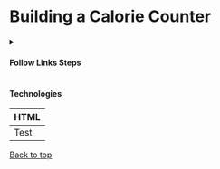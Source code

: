 
<a id=top></a>

# Building a Calorie Counter

<details>
      <summary>
        <h4>Follow Links Steps</h4>
      </summary>
       
<table>
  <thead>
    <tr>
              <th>
                <a href="https://github.com/AndriiKot/JS__Validation_by_Building_a_Calorie_Counter__freeCodeCamp/tree/main/steps/__000__TITLE__" target="_self">Step 0</a>
              </th>
          <th>
              <a href="https://github.com/AndriiKot/JS__Validation_by_Building_a_Calorie_Counter__freeCodeCamp/tree/main/steps/__001__Step___" target="_self">Step 1</a>
            </th><th>
              <a href="https://github.com/AndriiKot/JS__Validation_by_Building_a_Calorie_Counter__freeCodeCamp/tree/main/steps/__002__Step___" target="_self">Step 2</a>
            </th><th>
              <a href="https://github.com/AndriiKot/JS__Validation_by_Building_a_Calorie_Counter__freeCodeCamp/tree/main/steps/__003__Step___" target="_self">Step 3</a>
            </th><th>
              <a href="https://github.com/AndriiKot/JS__Validation_by_Building_a_Calorie_Counter__freeCodeCamp/tree/main/steps/__004__Step___" target="_self">Step 4</a>
            </th><tr>
              <th>
                <a href="https://github.com/AndriiKot/JS__Validation_by_Building_a_Calorie_Counter__freeCodeCamp/tree/main/steps/__005__Step___" target="_self">Step 5</a>
              </th>
          <th>
              <a href="https://github.com/AndriiKot/JS__Validation_by_Building_a_Calorie_Counter__freeCodeCamp/tree/main/steps/__006__Step___" target="_self">Step 6</a>
            </th><th>
              <a href="https://github.com/AndriiKot/JS__Validation_by_Building_a_Calorie_Counter__freeCodeCamp/tree/main/steps/__007__Step___" target="_self">Step 7</a>
            </th><th>
              <a href="https://github.com/AndriiKot/JS__Validation_by_Building_a_Calorie_Counter__freeCodeCamp/tree/main/steps/__008__Step___" target="_self">Step 8</a>
            </th><th>
              <a href="https://github.com/AndriiKot/JS__Validation_by_Building_a_Calorie_Counter__freeCodeCamp/tree/main/steps/__009__Step___" target="_self">Step 9</a>
            </th><tr>
              <th>
                <a href="https://github.com/AndriiKot/JS__Validation_by_Building_a_Calorie_Counter__freeCodeCamp/tree/main/steps/__00__title_" target="_self">Step 10</a>
              </th>
          <th>
              <a href="https://github.com/AndriiKot/JS__Validation_by_Building_a_Calorie_Counter__freeCodeCamp/tree/main/steps/__010__Step___" target="_self">Step 11</a>
            </th><th>
              <a href="https://github.com/AndriiKot/JS__Validation_by_Building_a_Calorie_Counter__freeCodeCamp/tree/main/steps/__011__Step___" target="_self">Step 12</a>
            </th><th>
              <a href="https://github.com/AndriiKot/JS__Validation_by_Building_a_Calorie_Counter__freeCodeCamp/tree/main/steps/__012__Step___" target="_self">Step 13</a>
            </th><th>
              <a href="https://github.com/AndriiKot/JS__Validation_by_Building_a_Calorie_Counter__freeCodeCamp/tree/main/steps/__013__Step___" target="_self">Step 14</a>
            </th><tr>
              <th>
                <a href="https://github.com/AndriiKot/JS__Validation_by_Building_a_Calorie_Counter__freeCodeCamp/tree/main/steps/__014__Step___" target="_self">Step 15</a>
              </th>
          <th>
              <a href="https://github.com/AndriiKot/JS__Validation_by_Building_a_Calorie_Counter__freeCodeCamp/tree/main/steps/__015__Step___" target="_self">Step 16</a>
            </th><th>
              <a href="https://github.com/AndriiKot/JS__Validation_by_Building_a_Calorie_Counter__freeCodeCamp/tree/main/steps/__016__Step___" target="_self">Step 17</a>
            </th><th>
              <a href="https://github.com/AndriiKot/JS__Validation_by_Building_a_Calorie_Counter__freeCodeCamp/tree/main/steps/__017__Step___" target="_self">Step 18</a>
            </th><th>
              <a href="https://github.com/AndriiKot/JS__Validation_by_Building_a_Calorie_Counter__freeCodeCamp/tree/main/steps/__018__Step___" target="_self">Step 19</a>
            </th><tr>
              <th>
                <a href="https://github.com/AndriiKot/JS__Validation_by_Building_a_Calorie_Counter__freeCodeCamp/tree/main/steps/__019__Step___" target="_self">Step 20</a>
              </th>
          <th>
              <a href="https://github.com/AndriiKot/JS__Validation_by_Building_a_Calorie_Counter__freeCodeCamp/tree/main/steps/__01__step__" target="_self">Step 21</a>
            </th><th>
              <a href="https://github.com/AndriiKot/JS__Validation_by_Building_a_Calorie_Counter__freeCodeCamp/tree/main/steps/__020__Step___" target="_self">Step 22</a>
            </th><th>
              <a href="https://github.com/AndriiKot/JS__Validation_by_Building_a_Calorie_Counter__freeCodeCamp/tree/main/steps/__021__Step___" target="_self">Step 23</a>
            </th><th>
              <a href="https://github.com/AndriiKot/JS__Validation_by_Building_a_Calorie_Counter__freeCodeCamp/tree/main/steps/__022__Step___" target="_self">Step 24</a>
            </th><tr>
              <th>
                <a href="https://github.com/AndriiKot/JS__Validation_by_Building_a_Calorie_Counter__freeCodeCamp/tree/main/steps/__023__Step___" target="_self">Step 25</a>
              </th>
          <th>
              <a href="https://github.com/AndriiKot/JS__Validation_by_Building_a_Calorie_Counter__freeCodeCamp/tree/main/steps/__024__Step___" target="_self">Step 26</a>
            </th><th>
              <a href="https://github.com/AndriiKot/JS__Validation_by_Building_a_Calorie_Counter__freeCodeCamp/tree/main/steps/__025__Step___" target="_self">Step 27</a>
            </th><th>
              <a href="https://github.com/AndriiKot/JS__Validation_by_Building_a_Calorie_Counter__freeCodeCamp/tree/main/steps/__026__Step___" target="_self">Step 28</a>
            </th><th>
              <a href="https://github.com/AndriiKot/JS__Validation_by_Building_a_Calorie_Counter__freeCodeCamp/tree/main/steps/__027__Step___" target="_self">Step 29</a>
            </th><tr>
              <th>
                <a href="https://github.com/AndriiKot/JS__Validation_by_Building_a_Calorie_Counter__freeCodeCamp/tree/main/steps/__028__Step___" target="_self">Step 30</a>
              </th>
          <th>
              <a href="https://github.com/AndriiKot/JS__Validation_by_Building_a_Calorie_Counter__freeCodeCamp/tree/main/steps/__029__Step___" target="_self">Step 31</a>
            </th><th>
              <a href="https://github.com/AndriiKot/JS__Validation_by_Building_a_Calorie_Counter__freeCodeCamp/tree/main/steps/__030__Step___" target="_self">Step 32</a>
            </th><th>
              <a href="https://github.com/AndriiKot/JS__Validation_by_Building_a_Calorie_Counter__freeCodeCamp/tree/main/steps/__031__Step___" target="_self">Step 33</a>
            </th><th>
              <a href="https://github.com/AndriiKot/JS__Validation_by_Building_a_Calorie_Counter__freeCodeCamp/tree/main/steps/__032__Step___" target="_self">Step 34</a>
            </th><tr>
              <th>
                <a href="https://github.com/AndriiKot/JS__Validation_by_Building_a_Calorie_Counter__freeCodeCamp/tree/main/steps/__033__Step___" target="_self">Step 35</a>
              </th>
          <th>
              <a href="https://github.com/AndriiKot/JS__Validation_by_Building_a_Calorie_Counter__freeCodeCamp/tree/main/steps/__034__Step___" target="_self">Step 36</a>
            </th><th>
              <a href="https://github.com/AndriiKot/JS__Validation_by_Building_a_Calorie_Counter__freeCodeCamp/tree/main/steps/__035__Step___" target="_self">Step 37</a>
            </th><th>
              <a href="https://github.com/AndriiKot/JS__Validation_by_Building_a_Calorie_Counter__freeCodeCamp/tree/main/steps/__036__Step___" target="_self">Step 38</a>
            </th><th>
              <a href="https://github.com/AndriiKot/JS__Validation_by_Building_a_Calorie_Counter__freeCodeCamp/tree/main/steps/__037__Step___" target="_self">Step 39</a>
            </th><tr>
              <th>
                <a href="https://github.com/AndriiKot/JS__Validation_by_Building_a_Calorie_Counter__freeCodeCamp/tree/main/steps/__038__Step___" target="_self">Step 40</a>
              </th>
          <th>
              <a href="https://github.com/AndriiKot/JS__Validation_by_Building_a_Calorie_Counter__freeCodeCamp/tree/main/steps/__039__Step___" target="_self">Step 41</a>
            </th><th>
              <a href="https://github.com/AndriiKot/JS__Validation_by_Building_a_Calorie_Counter__freeCodeCamp/tree/main/steps/__040__Step___" target="_self">Step 42</a>
            </th><th>
              <a href="https://github.com/AndriiKot/JS__Validation_by_Building_a_Calorie_Counter__freeCodeCamp/tree/main/steps/__041__Step___" target="_self">Step 43</a>
            </th><th>
              <a href="https://github.com/AndriiKot/JS__Validation_by_Building_a_Calorie_Counter__freeCodeCamp/tree/main/steps/__042__Step___" target="_self">Step 44</a>
            </th><tr>
              <th>
                <a href="https://github.com/AndriiKot/JS__Validation_by_Building_a_Calorie_Counter__freeCodeCamp/tree/main/steps/__043__Step___" target="_self">Step 45</a>
              </th>
          <th>
              <a href="https://github.com/AndriiKot/JS__Validation_by_Building_a_Calorie_Counter__freeCodeCamp/tree/main/steps/__044__Step___" target="_self">Step 46</a>
            </th><th>
              <a href="https://github.com/AndriiKot/JS__Validation_by_Building_a_Calorie_Counter__freeCodeCamp/tree/main/steps/__045__Step___" target="_self">Step 47</a>
            </th><th>
              <a href="https://github.com/AndriiKot/JS__Validation_by_Building_a_Calorie_Counter__freeCodeCamp/tree/main/steps/__046__Step___" target="_self">Step 48</a>
            </th><th>
              <a href="https://github.com/AndriiKot/JS__Validation_by_Building_a_Calorie_Counter__freeCodeCamp/tree/main/steps/__047__Step___" target="_self">Step 49</a>
            </th><tr>
              <th>
                <a href="https://github.com/AndriiKot/JS__Validation_by_Building_a_Calorie_Counter__freeCodeCamp/tree/main/steps/__048__Step___" target="_self">Step 50</a>
              </th>
          <th>
              <a href="https://github.com/AndriiKot/JS__Validation_by_Building_a_Calorie_Counter__freeCodeCamp/tree/main/steps/__049__Step___" target="_self">Step 51</a>
            </th><th>
              <a href="https://github.com/AndriiKot/JS__Validation_by_Building_a_Calorie_Counter__freeCodeCamp/tree/main/steps/__050__Step___" target="_self">Step 52</a>
            </th><th>
              <a href="https://github.com/AndriiKot/JS__Validation_by_Building_a_Calorie_Counter__freeCodeCamp/tree/main/steps/__051__Step___" target="_self">Step 53</a>
            </th><th>
              <a href="https://github.com/AndriiKot/JS__Validation_by_Building_a_Calorie_Counter__freeCodeCamp/tree/main/steps/__052__Step___" target="_self">Step 54</a>
            </th><tr>
              <th>
                <a href="https://github.com/AndriiKot/JS__Validation_by_Building_a_Calorie_Counter__freeCodeCamp/tree/main/steps/__053__Step___" target="_self">Step 55</a>
              </th>
          <th>
              <a href="https://github.com/AndriiKot/JS__Validation_by_Building_a_Calorie_Counter__freeCodeCamp/tree/main/steps/__054__Step___" target="_self">Step 56</a>
            </th><th>
              <a href="https://github.com/AndriiKot/JS__Validation_by_Building_a_Calorie_Counter__freeCodeCamp/tree/main/steps/__055__Step___" target="_self">Step 57</a>
            </th><th>
              <a href="https://github.com/AndriiKot/JS__Validation_by_Building_a_Calorie_Counter__freeCodeCamp/tree/main/steps/__056__Step___" target="_self">Step 58</a>
            </th><th>
              <a href="https://github.com/AndriiKot/JS__Validation_by_Building_a_Calorie_Counter__freeCodeCamp/tree/main/steps/__057__Step___" target="_self">Step 59</a>
            </th><tr>
              <th>
                <a href="https://github.com/AndriiKot/JS__Validation_by_Building_a_Calorie_Counter__freeCodeCamp/tree/main/steps/__058__Step___" target="_self">Step 60</a>
              </th>
          <th>
              <a href="https://github.com/AndriiKot/JS__Validation_by_Building_a_Calorie_Counter__freeCodeCamp/tree/main/steps/__059__Step___" target="_self">Step 61</a>
            </th><th>
              <a href="https://github.com/AndriiKot/JS__Validation_by_Building_a_Calorie_Counter__freeCodeCamp/tree/main/steps/__060__Step___" target="_self">Step 62</a>
            </th><th>
              <a href="https://github.com/AndriiKot/JS__Validation_by_Building_a_Calorie_Counter__freeCodeCamp/tree/main/steps/__061__Step___" target="_self">Step 63</a>
            </th><th>
              <a href="https://github.com/AndriiKot/JS__Validation_by_Building_a_Calorie_Counter__freeCodeCamp/tree/main/steps/__062__Step___" target="_self">Step 64</a>
            </th><tr>
              <th>
                <a href="https://github.com/AndriiKot/JS__Validation_by_Building_a_Calorie_Counter__freeCodeCamp/tree/main/steps/__063__Step___" target="_self">Step 65</a>
              </th>
          <th>
              <a href="https://github.com/AndriiKot/JS__Validation_by_Building_a_Calorie_Counter__freeCodeCamp/tree/main/steps/__064__Step___" target="_self">Step 66</a>
            </th><th>
              <a href="https://github.com/AndriiKot/JS__Validation_by_Building_a_Calorie_Counter__freeCodeCamp/tree/main/steps/__065__Step___" target="_self">Step 67</a>
            </th><th>
              <a href="https://github.com/AndriiKot/JS__Validation_by_Building_a_Calorie_Counter__freeCodeCamp/tree/main/steps/__066__Step___" target="_self">Step 68</a>
            </th><th>
              <a href="https://github.com/AndriiKot/JS__Validation_by_Building_a_Calorie_Counter__freeCodeCamp/tree/main/steps/__067__Step___" target="_self">Step 69</a>
            </th><tr>
              <th>
                <a href="https://github.com/AndriiKot/JS__Validation_by_Building_a_Calorie_Counter__freeCodeCamp/tree/main/steps/__068__Step___" target="_self">Step 70</a>
              </th>
          <th>
              <a href="https://github.com/AndriiKot/JS__Validation_by_Building_a_Calorie_Counter__freeCodeCamp/tree/main/steps/__069__Step___" target="_self">Step 71</a>
            </th><th>
              <a href="https://github.com/AndriiKot/JS__Validation_by_Building_a_Calorie_Counter__freeCodeCamp/tree/main/steps/__070__Step___" target="_self">Step 72</a>
            </th><th>
              <a href="https://github.com/AndriiKot/JS__Validation_by_Building_a_Calorie_Counter__freeCodeCamp/tree/main/steps/__071__Step___" target="_self">Step 73</a>
            </th><th>
              <a href="https://github.com/AndriiKot/JS__Validation_by_Building_a_Calorie_Counter__freeCodeCamp/tree/main/steps/__072__Step___" target="_self">Step 74</a>
            </th><tr>
              <th>
                <a href="https://github.com/AndriiKot/JS__Validation_by_Building_a_Calorie_Counter__freeCodeCamp/tree/main/steps/__073__Step___" target="_self">Step 75</a>
              </th>
          <th>
              <a href="https://github.com/AndriiKot/JS__Validation_by_Building_a_Calorie_Counter__freeCodeCamp/tree/main/steps/__074__Step___" target="_self">Step 76</a>
            </th><th>
              <a href="https://github.com/AndriiKot/JS__Validation_by_Building_a_Calorie_Counter__freeCodeCamp/tree/main/steps/__075__Step___" target="_self">Step 77</a>
            </th><th>
              <a href="https://github.com/AndriiKot/JS__Validation_by_Building_a_Calorie_Counter__freeCodeCamp/tree/main/steps/__076__Step___" target="_self">Step 78</a>
            </th><th>
              <a href="https://github.com/AndriiKot/JS__Validation_by_Building_a_Calorie_Counter__freeCodeCamp/tree/main/steps/__077__Step___" target="_self">Step 79</a>
            </th><tr>
              <th>
                <a href="https://github.com/AndriiKot/JS__Validation_by_Building_a_Calorie_Counter__freeCodeCamp/tree/main/steps/__078__Step___" target="_self">Step 80</a>
              </th>
          <th>
              <a href="https://github.com/AndriiKot/JS__Validation_by_Building_a_Calorie_Counter__freeCodeCamp/tree/main/steps/__079__Step___" target="_self">Step 81</a>
            </th><th>
              <a href="https://github.com/AndriiKot/JS__Validation_by_Building_a_Calorie_Counter__freeCodeCamp/tree/main/steps/__080__Step___" target="_self">Step 82</a>
            </th><th>
              <a href="https://github.com/AndriiKot/JS__Validation_by_Building_a_Calorie_Counter__freeCodeCamp/tree/main/steps/__081__Step___" target="_self">Step 83</a>
            </th><th>
              <a href="https://github.com/AndriiKot/JS__Validation_by_Building_a_Calorie_Counter__freeCodeCamp/tree/main/steps/__082__Step___" target="_self">Step 84</a>
            </th><tr>
              <th>
                <a href="https://github.com/AndriiKot/JS__Validation_by_Building_a_Calorie_Counter__freeCodeCamp/tree/main/steps/__083__Step___" target="_self">Step 85</a>
              </th>
          <th>
              <a href="https://github.com/AndriiKot/JS__Validation_by_Building_a_Calorie_Counter__freeCodeCamp/tree/main/steps/__084__Step___" target="_self">Step 86</a>
            </th><th>
              <a href="https://github.com/AndriiKot/JS__Validation_by_Building_a_Calorie_Counter__freeCodeCamp/tree/main/steps/__085__Step___" target="_self">Step 87</a>
            </th><th>
              <a href="https://github.com/AndriiKot/JS__Validation_by_Building_a_Calorie_Counter__freeCodeCamp/tree/main/steps/__086__Step___" target="_self">Step 88</a>
            </th><th>
              <a href="https://github.com/AndriiKot/JS__Validation_by_Building_a_Calorie_Counter__freeCodeCamp/tree/main/steps/__087__Step___" target="_self">Step 89</a>
            </th><tr>
              <th>
                <a href="https://github.com/AndriiKot/JS__Validation_by_Building_a_Calorie_Counter__freeCodeCamp/tree/main/steps/__088__Step___" target="_self">Step 90</a>
              </th>
          <th>
              <a href="https://github.com/AndriiKot/JS__Validation_by_Building_a_Calorie_Counter__freeCodeCamp/tree/main/steps/__089__Step___" target="_self">Step 91</a>
            </th><th>
              <a href="https://github.com/AndriiKot/JS__Validation_by_Building_a_Calorie_Counter__freeCodeCamp/tree/main/steps/__090__Step___" target="_self">Step 92</a>
            </th><th>
              <a href="https://github.com/AndriiKot/JS__Validation_by_Building_a_Calorie_Counter__freeCodeCamp/tree/main/steps/__091__Step___" target="_self">Step 93</a>
            </th><th>
              <a href="https://github.com/AndriiKot/JS__Validation_by_Building_a_Calorie_Counter__freeCodeCamp/tree/main/steps/__092__Step___" target="_self">Step 94</a>
            </th><tr>
              <th>
                <a href="https://github.com/AndriiKot/JS__Validation_by_Building_a_Calorie_Counter__freeCodeCamp/tree/main/steps/__093__Step___" target="_self">Step 95</a>
              </th>
          <th>
              <a href="https://github.com/AndriiKot/JS__Validation_by_Building_a_Calorie_Counter__freeCodeCamp/tree/main/steps/__094__Step___" target="_self">Step 96</a>
            </th><th>
              <a href="https://github.com/AndriiKot/JS__Validation_by_Building_a_Calorie_Counter__freeCodeCamp/tree/main/steps/__095__Step___" target="_self">Step 97</a>
            </th><th>
              <a href="https://github.com/AndriiKot/JS__Validation_by_Building_a_Calorie_Counter__freeCodeCamp/tree/main/steps/__096__Step___" target="_self">Step 98</a>
            </th><th>
              <a href="https://github.com/AndriiKot/JS__Validation_by_Building_a_Calorie_Counter__freeCodeCamp/tree/main/steps/__097__Step___" target="_self">Step 99</a>
            </th><tr>
              <th>
                <a href="https://github.com/AndriiKot/JS__Validation_by_Building_a_Calorie_Counter__freeCodeCamp/tree/main/steps/__098__Step___" target="_self">Step 100</a>
              </th>
          <th>
              <a href="https://github.com/AndriiKot/JS__Validation_by_Building_a_Calorie_Counter__freeCodeCamp/tree/main/steps/__099__Step___" target="_self">Step 101</a>
            </th><th>
              <a href="https://github.com/AndriiKot/JS__Validation_by_Building_a_Calorie_Counter__freeCodeCamp/tree/main/steps/__100__Step___" target="_self">Step 102</a>
            </th><th>
              <a href="https://github.com/AndriiKot/JS__Validation_by_Building_a_Calorie_Counter__freeCodeCamp/tree/main/steps/__101__Step___" target="_self">Step 103</a>
            </th><th>
              <a href="https://github.com/AndriiKot/JS__Validation_by_Building_a_Calorie_Counter__freeCodeCamp/tree/main/steps/__102__Step___" target="_self">Step 104</a>
            </th><tr>
              <th>
                <a href="https://github.com/AndriiKot/JS__Validation_by_Building_a_Calorie_Counter__freeCodeCamp/tree/main/steps/__103__Step___" target="_self">Step 105</a>
              </th>
          <th>
              <a href="https://github.com/AndriiKot/JS__Validation_by_Building_a_Calorie_Counter__freeCodeCamp/tree/main/steps/__104__Step___" target="_self">Step 106</a>
            </th><th>
              <a href="https://github.com/AndriiKot/JS__Validation_by_Building_a_Calorie_Counter__freeCodeCamp/tree/main/steps/__105__Step___" target="_self">Step 107</a>
            </th><th>
              <a href="https://github.com/AndriiKot/JS__Validation_by_Building_a_Calorie_Counter__freeCodeCamp/tree/main/steps/__106__Step___" target="_self">Step 108</a>
            </th><th>
              <a href="https://github.com/AndriiKot/JS__Validation_by_Building_a_Calorie_Counter__freeCodeCamp/tree/main/steps/__107__Step___" target="_self">Step 109</a>
            </th><tr>
              <th>
                <a href="https://github.com/AndriiKot/JS__Validation_by_Building_a_Calorie_Counter__freeCodeCamp/tree/main/steps/__108__Step___" target="_self">Step 110</a>
              </th>
          <th>
              <a href="https://github.com/AndriiKot/JS__Validation_by_Building_a_Calorie_Counter__freeCodeCamp/tree/main/steps/__109__Step___" target="_self">Step 111</a>
            </th><th>
              <a href="https://github.com/AndriiKot/JS__Validation_by_Building_a_Calorie_Counter__freeCodeCamp/tree/main/steps/__110__Step___" target="_self">Step 112</a>
            </th><th>
              <a href="https://github.com/AndriiKot/JS__Validation_by_Building_a_Calorie_Counter__freeCodeCamp/tree/main/steps/__111__Step___" target="_self">Step 113</a>
            </th><th>
              <a href="https://github.com/AndriiKot/JS__Validation_by_Building_a_Calorie_Counter__freeCodeCamp/tree/main/steps/__112__Step___" target="_self">Step 114</a>
            </th><tr>
              <th>
                <a href="https://github.com/AndriiKot/JS__Validation_by_Building_a_Calorie_Counter__freeCodeCamp/tree/main/steps/__113__Step___" target="_self">Step 115</a>
              </th>
          <th>
              <a href="https://github.com/AndriiKot/JS__Validation_by_Building_a_Calorie_Counter__freeCodeCamp/tree/main/steps/__114__Step___" target="_self">Step 116</a>
            </th><th>
              <a href="https://github.com/AndriiKot/JS__Validation_by_Building_a_Calorie_Counter__freeCodeCamp/tree/main/steps/__115__Step___" target="_self">Step 117</a>
            </th><th>
              <a href="https://github.com/AndriiKot/JS__Validation_by_Building_a_Calorie_Counter__freeCodeCamp/tree/main/steps/__116__Step___" target="_self">Step 118</a>
            </th><th>
              <a href="https://github.com/AndriiKot/JS__Validation_by_Building_a_Calorie_Counter__freeCodeCamp/tree/main/steps/__117__Step___" target="_self">Step 119</a>
            </th><tr>
              <th>
                <a href="https://github.com/AndriiKot/JS__Validation_by_Building_a_Calorie_Counter__freeCodeCamp/tree/main/steps/__118__Step___" target="_self">Step 120</a>
              </th>
          <th>
              <a href="https://github.com/AndriiKot/JS__Validation_by_Building_a_Calorie_Counter__freeCodeCamp/tree/main/steps/__119__Step___" target="_self">Step 121</a>
            </th><th>
              <a href="https://github.com/AndriiKot/JS__Validation_by_Building_a_Calorie_Counter__freeCodeCamp/tree/main/steps/__120__Step___" target="_self">Step 122</a>
            </th><th>
              <a href="https://github.com/AndriiKot/JS__Validation_by_Building_a_Calorie_Counter__freeCodeCamp/tree/main/steps/__121__Step___" target="_self">Step 123</a>
            </th><th>
              <a href="https://github.com/AndriiKot/JS__Validation_by_Building_a_Calorie_Counter__freeCodeCamp/tree/main/steps/__122__Step___" target="_self">Step 124</a>
            </th><tr>
              <th>
                <a href="https://github.com/AndriiKot/JS__Validation_by_Building_a_Calorie_Counter__freeCodeCamp/tree/main/steps/__123__Step___" target="_self">Step 125</a>
              </th>
          <th>
              <a href="https://github.com/AndriiKot/JS__Validation_by_Building_a_Calorie_Counter__freeCodeCamp/tree/main/steps/__124__Step___" target="_self">Step 126</a>
            </th><th>
              <a href="https://github.com/AndriiKot/JS__Validation_by_Building_a_Calorie_Counter__freeCodeCamp/tree/main/steps/__125__Step___" target="_self">Step 127</a>
            </th><th>
              <a href="https://github.com/AndriiKot/JS__Validation_by_Building_a_Calorie_Counter__freeCodeCamp/tree/main/steps/__126__Step___" target="_self">Step 128</a>
            </th><th>
              <a href="https://github.com/AndriiKot/JS__Validation_by_Building_a_Calorie_Counter__freeCodeCamp/tree/main/steps/__127__Step___" target="_self">Step 129</a>
            </th><tr>
              <th>
                <a href="https://github.com/AndriiKot/JS__Validation_by_Building_a_Calorie_Counter__freeCodeCamp/tree/main/steps/__128__Step___" target="_self">Step 130</a>
              </th>
          <th>
              <a href="https://github.com/AndriiKot/JS__Validation_by_Building_a_Calorie_Counter__freeCodeCamp/tree/main/steps/__129__Step___" target="_self">Step 131</a>
            </th><th>
              <a href="https://github.com/AndriiKot/JS__Validation_by_Building_a_Calorie_Counter__freeCodeCamp/tree/main/steps/__130__Step___" target="_self">Step 132</a>
            </th><th>
              <a href="https://github.com/AndriiKot/JS__Validation_by_Building_a_Calorie_Counter__freeCodeCamp/tree/main/steps/__131__Step___" target="_self">Step 133</a>
            </th><th>
              <a href="https://github.com/AndriiKot/JS__Validation_by_Building_a_Calorie_Counter__freeCodeCamp/tree/main/steps/__132__Step___" target="_self">Step 134</a>
            </th><tr>
              <th>
                <a href="https://github.com/AndriiKot/JS__Validation_by_Building_a_Calorie_Counter__freeCodeCamp/tree/main/steps/__133__Step___" target="_self">Step 135</a>
              </th>
          <th>
              <a href="https://github.com/AndriiKot/JS__Validation_by_Building_a_Calorie_Counter__freeCodeCamp/tree/main/steps/__134__Step___" target="_self">Step 136</a>
            </th><th>
              <a href="https://github.com/AndriiKot/JS__Validation_by_Building_a_Calorie_Counter__freeCodeCamp/tree/main/steps/__135__Step___" target="_self">Step 137</a>
            </th><th>
              <a href="https://github.com/AndriiKot/JS__Validation_by_Building_a_Calorie_Counter__freeCodeCamp/tree/main/steps/__136__Step___" target="_self">Step 138</a>
            </th><th>
              <a href="https://github.com/AndriiKot/JS__Validation_by_Building_a_Calorie_Counter__freeCodeCamp/tree/main/steps/__137__Step___" target="_self">Step 139</a>
            </th><tr>
              <th>
                <a href="https://github.com/AndriiKot/JS__Validation_by_Building_a_Calorie_Counter__freeCodeCamp/tree/main/steps/__138__Step___" target="_self">Step 140</a>
              </th>
          <th>
              <a href="https://github.com/AndriiKot/JS__Validation_by_Building_a_Calorie_Counter__freeCodeCamp/tree/main/steps/__139__Step___" target="_self">Step 141</a>
            </th><th>
              <a href="https://github.com/AndriiKot/JS__Validation_by_Building_a_Calorie_Counter__freeCodeCamp/tree/main/steps/__140__Step___" target="_self">Step 142</a>
            </th><th>
              <a href="https://github.com/AndriiKot/JS__Validation_by_Building_a_Calorie_Counter__freeCodeCamp/tree/main/steps/__141__Step___" target="_self">Step 143</a>
            </th><th>
              <a href="https://github.com/AndriiKot/JS__Validation_by_Building_a_Calorie_Counter__freeCodeCamp/tree/main/steps/__142__Step___" target="_self">Step 144</a>
            </th><tr>
              <th>
                <a href="https://github.com/AndriiKot/JS__Validation_by_Building_a_Calorie_Counter__freeCodeCamp/tree/main/steps/__143__Step___" target="_self">Step 145</a>
              </th>
          <th>
              <a href="https://github.com/AndriiKot/JS__Validation_by_Building_a_Calorie_Counter__freeCodeCamp/tree/main/steps/__144__Step___" target="_self">Step 146</a>
            </th><th>
              <a href="https://github.com/AndriiKot/JS__Validation_by_Building_a_Calorie_Counter__freeCodeCamp/tree/main/steps/__145__Step___" target="_self">Step 147</a>
            </th><th>
              <a href="https://github.com/AndriiKot/JS__Validation_by_Building_a_Calorie_Counter__freeCodeCamp/tree/main/steps/__146__Step___" target="_self">Step 148</a>
            </th><th>
              <a href="https://github.com/AndriiKot/JS__Validation_by_Building_a_Calorie_Counter__freeCodeCamp/tree/main/steps/__147__Step___" target="_self">Step 149</a>
            </th><tr>
              <th>
                <a href="https://github.com/AndriiKot/JS__Validation_by_Building_a_Calorie_Counter__freeCodeCamp/tree/main/steps/__148__Step___" target="_self">Step 150</a>
              </th>
          <th>
              <a href="https://github.com/AndriiKot/JS__Validation_by_Building_a_Calorie_Counter__freeCodeCamp/tree/main/steps/__149__Step___" target="_self">Step 151</a>
            </th><th>
              <a href="https://github.com/AndriiKot/JS__Validation_by_Building_a_Calorie_Counter__freeCodeCamp/tree/main/steps/__150__Step___" target="_self">Step 152</a>
            </th><th>
              <a href="https://github.com/AndriiKot/JS__Validation_by_Building_a_Calorie_Counter__freeCodeCamp/tree/main/steps/__151__Step___" target="_self">Step 153</a>
            </th><th>
              <a href="https://github.com/AndriiKot/JS__Validation_by_Building_a_Calorie_Counter__freeCodeCamp/tree/main/steps/__152__Step___" target="_self">Step 154</a>
            </th><tr>
              <th>
                <a href="https://github.com/AndriiKot/JS__Validation_by_Building_a_Calorie_Counter__freeCodeCamp/tree/main/steps/__153__Step___" target="_self">Step 155</a>
              </th>
          <th>
              <a href="https://github.com/AndriiKot/JS__Validation_by_Building_a_Calorie_Counter__freeCodeCamp/tree/main/steps/__154__Step___" target="_self">Step 156</a>
            </th><th>
              <a href="https://github.com/AndriiKot/JS__Validation_by_Building_a_Calorie_Counter__freeCodeCamp/tree/main/steps/__155__Step___" target="_self">Step 157</a>
            </th><th>
              <a href="https://github.com/AndriiKot/JS__Validation_by_Building_a_Calorie_Counter__freeCodeCamp/tree/main/steps/__156__Step___" target="_self">Step 158</a>
            </th><th>
              <a href="https://github.com/AndriiKot/JS__Validation_by_Building_a_Calorie_Counter__freeCodeCamp/tree/main/steps/__157__Step___" target="_self">Step 159</a>
            </th><tr>
              <th>
                <a href="https://github.com/AndriiKot/JS__Validation_by_Building_a_Calorie_Counter__freeCodeCamp/tree/main/steps/__158__Step___" target="_self">Step 160</a>
              </th>
          <th>
              <a href="https://github.com/AndriiKot/JS__Validation_by_Building_a_Calorie_Counter__freeCodeCamp/tree/main/steps/__159__Step___" target="_self">Step 161</a>
            </th><th>
              <a href="https://github.com/AndriiKot/JS__Validation_by_Building_a_Calorie_Counter__freeCodeCamp/tree/main/steps/__160__Step___" target="_self">Step 162</a>
            </th><th>
              <a href="https://github.com/AndriiKot/JS__Validation_by_Building_a_Calorie_Counter__freeCodeCamp/tree/main/steps/__161__Step___" target="_self">Step 163</a>
            </th><th>
              <a href="https://github.com/AndriiKot/JS__Validation_by_Building_a_Calorie_Counter__freeCodeCamp/tree/main/steps/__162__Step___" target="_self">Step 164</a>
            </th><tr>
              <th>
                <a href="https://github.com/AndriiKot/JS__Validation_by_Building_a_Calorie_Counter__freeCodeCamp/tree/main/steps/__163__Step___" target="_self">Step 165</a>
              </th>
          <th>
              <a href="https://github.com/AndriiKot/JS__Validation_by_Building_a_Calorie_Counter__freeCodeCamp/tree/main/steps/__164__Step___" target="_self">Step 166</a>
            </th><th>
              <a href="https://github.com/AndriiKot/JS__Validation_by_Building_a_Calorie_Counter__freeCodeCamp/tree/main/steps/__165__Step___" target="_self">Step 167</a>
            </th><th>
              <a href="https://github.com/AndriiKot/JS__Validation_by_Building_a_Calorie_Counter__freeCodeCamp/tree/main/steps/__166__Step___" target="_self">Step 168</a>
            </th><th>
              <a href="https://github.com/AndriiKot/JS__Validation_by_Building_a_Calorie_Counter__freeCodeCamp/tree/main/steps/__167__Step___" target="_self">Step 169</a>
            </th><tr>
              <th>
                <a href="https://github.com/AndriiKot/JS__Validation_by_Building_a_Calorie_Counter__freeCodeCamp/tree/main/steps/__168__Step___" target="_self">Step 170</a>
              </th>
          <th>
              <a href="https://github.com/AndriiKot/JS__Validation_by_Building_a_Calorie_Counter__freeCodeCamp/tree/main/steps/__169__Step___" target="_self">Step 171</a>
            </th><th>
              <a href="https://github.com/AndriiKot/JS__Validation_by_Building_a_Calorie_Counter__freeCodeCamp/tree/main/steps/__170__Step___" target="_self">Step 172</a>
            </th><th>
              <a href="https://github.com/AndriiKot/JS__Validation_by_Building_a_Calorie_Counter__freeCodeCamp/tree/main/steps/__171__Step___" target="_self">Step 173</a>
            </th><th>
              <a href="https://github.com/AndriiKot/JS__Validation_by_Building_a_Calorie_Counter__freeCodeCamp/tree/main/steps/__172__Step___" target="_self">Step 174</a>
            </th><tr>
              <th>
                <a href="https://github.com/AndriiKot/JS__Validation_by_Building_a_Calorie_Counter__freeCodeCamp/tree/main/steps/__173__Step___" target="_self">Step 175</a>
              </th>
          
  </thead>
</table>
</details>

#### Technologies

<table>
      <thead>
        <tr>
          <th>HTML</th>
        </tr>
      </thead>
      <tbody>
        <tr>
          <td>Test</td>
        </tr>
      </tbody>
</table>

[Back to top](#top)
